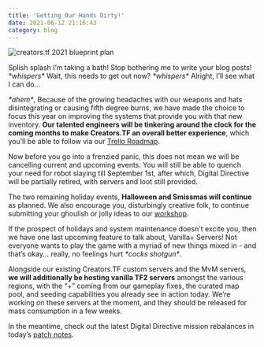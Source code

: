 ```yaml
---
title: 'Getting Our Hands Dirty!'
date: 2021-06-12 21:16:43
category: blog
---
```


<img role="presentation" alt="creators.tf 2021 blueprint plan" src="https://creators.tf/cdn/assets/images/blogposts/110/banner.jpg">
<br>
<p>Splish splash I’m taking a bath! Stop bothering me to write your blog posts! <i>*whispers*</i> Wait, this needs to get out now? <i>*whispers*</i> Alright, I’ll see what I can do...</p>

<p><i>*ahem*</i>, Because of the growing headaches with our weapons and hats disintegrating or causing fifth degree burns, we have made the choice to focus this year on improving the systems that provide you with that new inventory. <b>Our talented engineers will be tinkering around the clock for the coming months to make Creators.TF an overall better experience</b>, which you’ll be able to follow via our <a href='/roadmap' target='_blank'>Trello Roadmap</a>.</p>

<p>Now before you go into a frenzied panic, this does not mean we will be cancelling current and upcoming events. You will still be able to quench your need for robot slaying till September 1st, after which, Digital Directive will be partially retired, with servers and loot still provided.</p>

<p>The two remaining holiday events, <b>Halloween and Smissmas will continue</b> as planned. We also encourage you, disturbingly creative folk, to continue submitting your ghoulish or jolly ideas to our <a href='/submissions' target='_blank'>workshop</a>.</p>

<p>If the prospect of holidays and system maintenance doesn't excite you, then we have one last upcoming feature to talk about, Vanilla+ Servers!  Not everyone wants to play the game with a myriad of new things mixed in - and that’s okay... really, no feelings hurt <i>*cocks shotgun*</i>.</p>

<p>Alongside our existing Creators.TF custom servers and the MvM servers, <b>we will additionally be hosting vanilla TF2 servers</b> amongst the various regions, with the  “+” coming from our gameplay fixes, the curated map pool, and seeding capabilities you already see in action today. We’re working on these servers at the moment, and they should be released for mass consumption in a few weeks.</p>

<p>In the meantime, check out the latest Digital Directive mission rebalances in today’s <a href='/updates'>patch notes</a>.</p>

